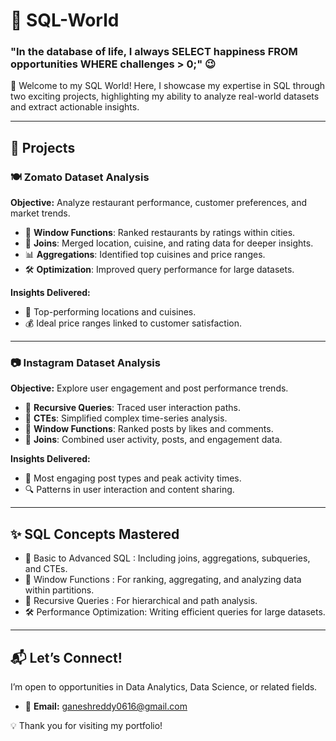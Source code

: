 # 💾 SQL-World
### **"In the database of life, I always SELECT happiness FROM opportunities WHERE challenges > 0;"** 😉




👋 Welcome to my SQL World! Here, I showcase my expertise in SQL through two exciting projects, highlighting my ability to analyze real-world datasets and extract actionable insights.  

---

## 🏢 **Projects**  

### 🍽️ Zomato Dataset Analysis  
**Objective:** Analyze restaurant performance, customer preferences, and market trends.  
- 🚀 **Window Functions**: Ranked restaurants by ratings within cities.  
- 🔗 **Joins**: Merged location, cuisine, and rating data for deeper insights.  
- 📊 **Aggregations**: Identified top cuisines and price ranges.  
- 🛠️ **Optimization**: Improved query performance for large datasets.  

**Insights Delivered:**  
- 📍 Top-performing locations and cuisines.  
- 💰 Ideal price ranges linked to customer satisfaction.  

---

### 📷 Instagram Dataset Analysis  
**Objective:** Explore user engagement and post performance trends.  
- 🔄 **Recursive Queries**: Traced user interaction paths.  
- 🧱 **CTEs**: Simplified complex time-series analysis.  
- 🚀 **Window Functions**: Ranked posts by likes and comments.  
- 🔗 **Joins**: Combined user activity, posts, and engagement data.  

**Insights Delivered:**  
- 🌟 Most engaging post types and peak activity times.  
- 🔍 Patterns in user interaction and content sharing.  

---

## ✨ **SQL Concepts Mastered**  
- 🔗 Basic to Advanced SQL   : Including joins, aggregations, subqueries, and CTEs.
- 🚀 Window Functions        : For ranking, aggregating, and analyzing data within partitions.
- 🔄 Recursive Queries       : For hierarchical and path analysis. 
- 🛠️ Performance Optimization: Writing efficient queries for large datasets.

---

## 📬 **Let’s Connect!**  
I’m open to opportunities in Data Analytics, Data Science, or related fields.  
- 📧 **Email:** ganeshreddy0616@gmail.com  

💡 Thank you for visiting my portfolio!
